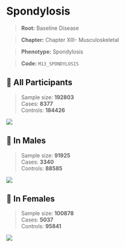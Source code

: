 # Spondylosis

> **Root:** Baseline Disease  

> **Chapter:** Chapter XIII- Musculoskeletal  

> **Phenotype:** Spondylosis  

> **Code:** `M13_SPONDYLOSIS`

## 🧪 All Participants  
> Sample size: **192803**  
> Cases: **8377**  
> Controls: **184426**
<img src="/Disease/Figures/ALL/Incidence/M13_SPONDYLOSIS.png"/>
<CsvTable src="/public/Disease/Data/ALL/Incidence/COX_M13_SPONDYLOSIS.csv" label="🔍 View full results" />

## 👨 In Males  
> Sample size: **91925**  
> Cases: **3340**  
> Controls: **88585**
<img src="/Disease/Figures/Male/Incidence/M13_SPONDYLOSIS.png"/>
<CsvTable src="/public/Disease/Data/Male/Incidence/COX_M13_SPONDYLOSIS.csv" label="🔍 View full results" />

## 👩 In Females  
> Sample size: **100878**  
> Cases: **5037**  
> Controls: **95841**
<img src="/Disease/Figures/Female/Incidence/M13_SPONDYLOSIS.png"/>
<CsvTable src="/public/Disease/Data/Female/Incidence/COX_M13_SPONDYLOSIS.csv" label="🔍 View full results" />
